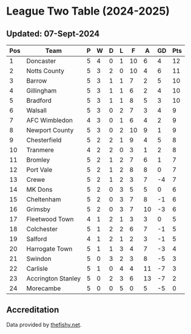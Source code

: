 # League Two Table (2024-2025)
## Updated: 07-Sept-2024

| Pos | Team | P | W | D | L | F | A | GD | Pts |
| --- | --- | --- | --- | --- | --- | --- | --- | --- | --- |
| 1 | Doncaster | 5 | 4 | 0 | 1 | 10 | 6 | 4 | 12 |
| 2 | Notts County | 5 | 3 | 2 | 0 | 10 | 4 | 6 | 11 |
| 3 | Barrow | 5 | 3 | 1 | 1 | 7 | 2 | 5 | 10 |
| 4 | Gillingham | 5 | 3 | 1 | 1 | 6 | 2 | 4 | 10 |
| 5 | Bradford | 5 | 3 | 1 | 1 | 8 | 5 | 3 | 10 |
| 6 | Walsall | 5 | 3 | 0 | 2 | 7 | 3 | 4 | 9 |
| 7 | AFC Wimbledon | 4 | 3 | 0 | 1 | 6 | 4 | 2 | 9 |
| 8 | Newport County | 5 | 3 | 0 | 2 | 10 | 9 | 1 | 9 |
| 9 | Chesterfield | 5 | 2 | 2 | 1 | 9 | 4 | 5 | 8 |
| 10 | Tranmere | 4 | 2 | 2 | 0 | 3 | 1 | 2 | 8 |
| 11 | Bromley | 5 | 2 | 1 | 2 | 7 | 6 | 1 | 7 |
| 12 | Port Vale | 5 | 2 | 1 | 2 | 8 | 8 | 0 | 7 |
| 13 | Crewe | 5 | 2 | 1 | 2 | 3 | 7 | -4 | 7 |
| 14 | MK Dons | 5 | 2 | 0 | 3 | 5 | 5 | 0 | 6 |
| 15 | Cheltenham | 5 | 2 | 0 | 3 | 7 | 8 | -1 | 6 |
| 16 | Grimsby | 5 | 2 | 0 | 3 | 7 | 10 | -3 | 6 |
| 17 | Fleetwood Town | 4 | 1 | 2 | 1 | 3 | 3 | 0 | 5 |
| 18 | Colchester | 5 | 1 | 2 | 2 | 6 | 7 | -1 | 5 |
| 19 | Salford | 4 | 1 | 2 | 1 | 2 | 3 | -1 | 5 |
| 20 | Harrogate Town | 5 | 1 | 1 | 3 | 4 | 7 | -3 | 4 |
| 21 | Swindon | 5 | 0 | 3 | 2 | 3 | 8 | -5 | 3 |
| 22 | Carlisle | 5 | 1 | 0 | 4 | 4 | 11 | -7 | 3 |
| 23 | Accrington Stanley | 5 | 0 | 2 | 3 | 6 | 13 | -7 | 2 |
| 24 | Morecambe | 5 | 0 | 0 | 5 | 0 | 5 | -5 | 0 |

## Accreditation 

Data provided by [thefishy.net](https://www.thefishy.net/).